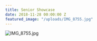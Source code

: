 ```yaml
---
title: Senior Showcase
date: 2018-11-28 00:00:00 Z
featured_image: "/uploads/IMG_8755.jpg"
---
```


![IMG_8755.jpg](/uploads/IMG_8755.jpg)